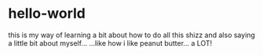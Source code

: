 # hello-world
this is my way of learning a bit about how to do all this shizz
and also saying a little bit about myself...
...like how i like peanut butter... a LOT!
